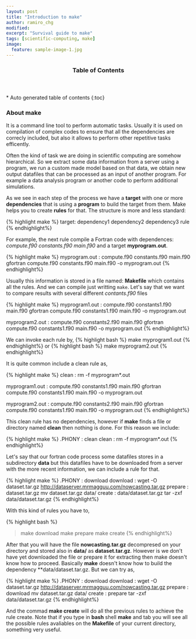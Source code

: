 ```yaml
---
layout: post
title: "Introduction to make"
author: ramiro_chg
modified:
excerpt: "Survival guide to make"
tags: [scientific-computing, make]
image:
  feature: sample-image-1.jpg
---
```


<section id="table-of-contents" class="toc">
  <header>
    <h3>Table of Contents</h3>
  </header>
<div id="drawer" markdown="1">
*  Auto generated table of contents
{:toc}
</div>
</section><!-- /#table-of-contents -->


### About make

It is a command line tool to perform automatic tasks. Usually it is used on compilation of complex codes to ensure
that all the dependencies are correcly included, but also it allows to perform other repetitive tasks efficently.

Often the kind of task we are doing in scientific computing are somehow hierarchical. So we extract some data information
from a server using a program, we run a custom made model based on that data, we obtain new output datafiles that can
be processed as an input of another program. For example a data analysis program or another code to perform additional simulations.

As we see in each step of the process we have a **target** with one or more **dependencies** that is using a **program** to
build the target from them. Make helps you to create **rules** for that. The structure is more and less standard:

{% highlight make %}
target: dependency1 dependency2 dependency3
    rule
{% endhighlight%}

For example, the next rule compile a Fortran code with dependences: *compute.f90 constants.f90 main.f90* and a target 
**myprogram.out**. 

{% highlight make %}
myprogram.out : compute.f90 constants.f90 main.f90
    gfortran compute.f90 constants.f90 main.f90 -o myprogram.out
{% endhighlight%}

Usually this information is stored in a file named: **Makefile** which contains all the rules. And we can compile
just writting `make`. Let's say that we want to compare results with several different *contants.f90* files

{% highlight make %}
myprogram1.out : compute.f90 constants1.f90 main.f90
    gfortran compute.f90 constants1.f90 main.f90 -o myprogram.out
    
myprogram2.out : compute.f90 constants2.f90 main.f90
    gfortran compute.f90 constants1.f90 main.f90 -o myprogram.out
{% endhighlight%}

We can invoke each rule by,
{% highlight bash %}
make myprogram1.out
{% endhighlight%}
or
{% highlight bash %}
make myprogram2.out
{% endhighlight%}

It is quite common include a clean rule as,

{% highlight make %}
clean : 
    rm -f myprogram*.out

myprogram1.out : compute.f90 constants1.f90 main.f90
    gfortran compute.f90 constants1.f90 main.f90 -o myprogram.out
    
myprogram2.out : compute.f90 constants2.f90 main.f90
    gfortran compute.f90 constants1.f90 main.f90 -o myprogram.out
{% endhighlight%}

This clean rule has no dependencies, however if **make** finds a file or directory named **clean** then nothing is done. For this
reason we include:

{% highlight make %}
.PHONY : clean
clean : 
    rm -f myprogram*.out
{% endhighlight%}

Let's say that our fortran code process some datafiles stores in a subdirectory **data** but this datafiles
have to be downloaded from a server with the more recent information, we can include a rule for that.

{% highlight make %}
.PHONY : download
download : 
    wget -O dataset.tar.gz http://dataserver.mrmagguu.com/nowcasting.tar.gz
prepare : dataset.tar.gz
    mv dataset.tar.gz data/
create : data/dataset.tar.gz
    tar -zxf data/dataset.tar.gz
{% endhighlight%}

With this kind of rules you have to,

{% highlight bash %}
> make download
> make prepare
> make create
{% endhighlight%}

After that you will have the file **nowcasting.tar.gz** decompresed on your directory and stored also in **data/**
as **dataset.tar.gz**. However is we don't have yet downloaded the file or prepare it for extracting then 
make doesn't know how to proceed. Basically **make** doesn't know how to build the dependency **data/dataset.tar.gz. But we can try as,

{% highlight make %}
.PHONY : download
download : 
    wget -O dataset.tar.gz http://dataserver.mrmagguu.com/nowcasting.tar.gz
prepare : download
    mv dataset.tar.gz data/
create : prepare
    tar -zxf data/dataset.tar.gz
{% endhighlight%}

And the commad **make create** will do all the previous rules to achieve the rule create. Note that if you type in **bash** shell **make** and tab you will see all the possible rules avaliables on the **Makefile** of your current directory, something very useful.
